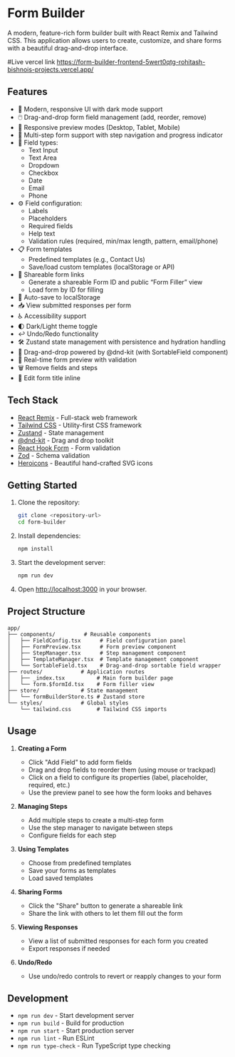 # Form Builder

A modern, feature-rich form builder built with React Remix and Tailwind CSS. This application allows users to create, customize, and share forms with a beautiful drag-and-drop interface.

#Live vercel link
https://form-builder-frontend-5wert0qtg-rohitash-bishnois-projects.vercel.app/
## Features

- 🎨 Modern, responsive UI with dark mode support
- 🖱️ Drag-and-drop form field management (add, reorder, remove)
- 📱 Responsive preview modes (Desktop, Tablet, Mobile)
- 🔄 Multi-step form support with step navigation and progress indicator
- 📝 Field types:
  - Text Input
  - Text Area
  - Dropdown
  - Checkbox
  - Date
  - Email
  - Phone
- ⚙️ Field configuration:
  - Labels
  - Placeholders
  - Required fields
  - Help text
  - Validation rules (required, min/max length, pattern, email/phone)
- 📋 Form templates
  - Predefined templates (e.g., Contact Us)
  - Save/load custom templates (localStorage or API)
- 🔗 Shareable form links
  - Generate a shareable Form ID and public “Form Filler” view
  - Load form by ID for filling
- 💾 Auto-save to localStorage
- 📥 View submitted responses per form
- ♿ Accessibility support
- 🌓 Dark/Light theme toggle
- ↩️ Undo/Redo functionality
- 🛠️ Zustand state management with persistence and hydration handling
- 🧩 Drag-and-drop powered by @dnd-kit (with SortableField component)
- 🧪 Real-time form preview with validation
- 🗑️ Remove fields and steps
- 📝 Edit form title inline

## Tech Stack

- [React Remix](https://remix.run/) - Full-stack web framework
- [Tailwind CSS](https://tailwindcss.com/) - Utility-first CSS framework
- [Zustand](https://github.com/pmndrs/zustand) - State management
- [@dnd-kit](https://dndkit.com/) - Drag and drop toolkit
- [React Hook Form](https://react-hook-form.com/) - Form validation
- [Zod](https://github.com/colinhacks/zod) - Schema validation
- [Heroicons](https://heroicons.com/) - Beautiful hand-crafted SVG icons

## Getting Started

1. Clone the repository:
   ```bash
   git clone <repository-url>
   cd form-builder
   ```

2. Install dependencies:
   ```bash
   npm install
   ```

3. Start the development server:
   ```bash
   npm run dev
   ```

4. Open [http://localhost:3000](http://localhost:3000) in your browser.

## Project Structure

```
app/
├── components/         # Reusable components
│   ├── FieldConfig.tsx      # Field configuration panel
│   ├── FormPreview.tsx      # Form preview component
│   ├── StepManager.tsx      # Step management component
│   ├── TemplateManager.tsx  # Template management component
│   └── SortableField.tsx    # Drag-and-drop sortable field wrapper
├── routes/            # Application routes
│   ├── _index.tsx          # Main form builder page
│   └── form.$formId.tsx    # Form filler view
├── store/             # State management
│   └── formBuilderStore.ts # Zustand store
└── styles/            # Global styles
    └── tailwind.css        # Tailwind CSS imports
```

## Usage

1. **Creating a Form**
   - Click "Add Field" to add form fields
   - Drag and drop fields to reorder them (using mouse or trackpad)
   - Click on a field to configure its properties (label, placeholder, required, etc.)
   - Use the preview panel to see how the form looks and behaves

2. **Managing Steps**
   - Add multiple steps to create a multi-step form
   - Use the step manager to navigate between steps
   - Configure fields for each step

3. **Using Templates**
   - Choose from predefined templates
   - Save your forms as templates
   - Load saved templates

4. **Sharing Forms**
   - Click the "Share" button to generate a shareable link
   - Share the link with others to let them fill out the form

5. **Viewing Responses**
   - View a list of submitted responses for each form you created
   - Export responses if needed

6. **Undo/Redo**
   - Use undo/redo controls to revert or reapply changes to your form

## Development

- `npm run dev` - Start development server
- `npm run build` - Build for production
- `npm run start` - Start production server
- `npm run lint` - Run ESLint
- `npm run type-check` - Run TypeScript type checking


